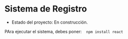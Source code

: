 <h1>Sistema de Registro</h1>

- Estado del proyecto: En construcción.

PAra ejecutar el sistema, debes poner: 
` ` ` npm install react ` ` ` 
